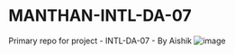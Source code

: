 # MANTHAN-INTL-DA-07
Primary repo for project - INTL-DA-07 - By Aishik 
![image](https://user-images.githubusercontent.com/39642083/136674972-2820e113-f41d-4489-a912-4db8c54280dd.png)

